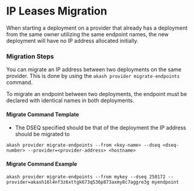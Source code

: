 # IP Leases Migration

When starting a deployment on a provider that already has a deployment from the same owner utilizing the same endpoint names, the new deployment will have no IP address allocated initially.

### Migration Steps

You can migrate an IP address between two deployments on the same provider. This is done by using the `akash provider migrate-endpoints` command.&#x20;

To migrate an endpoint between two deployments, the endpoint must be declared with identical names in both deployments.

#### Migrate Command Template

* The DSEQ specified should be that of the deployment the IP address should be migrated to

```
akash provider migrate-endpoints --from <key-name> --dseq <dseq-number> --provider=<provider-address> <hostname>
```

#### Migrate Command Example

```
akash provider migrate-endpoints --from mykey --dseq 250172 --provider=akash16l4nf3z6xttgk673q536p873axmy8c7aggre3g myendpoint
```

#### &#x20;

